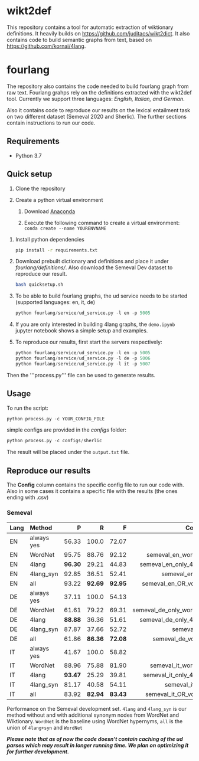 
# wikt2def

This repository contains a tool for automatic extraction of wiktionary definitions. It heavily builds on https://github.com/juditacs/wikt2dict. It also contains code to build semantic graphs from text, based on https://github.com/kornai/4lang.

# fourlang

The repository also contains the code needed to build fourlang graph from raw text. Fourlang grahps rely on the definitions extracted with the wikt2def tool. Currently we support three languages: *English, Italian, and German*.

Also it contains code to reproduce our results on the lexical entailment task on two different dataset (Semeval 2020 and Sherlic). The further sections contain instructions to run our code.

## Requirements

- Python 3.7

## Quick setup

1. Clone the repository
1. Create a python virtual environment

   1. Download [Anaconda](https://conda.io/miniconda.html)
   
   1. Execute the following command to create a virtual environment: `conda create --name YOURENVNAME`

1) Install python dependencies

   ```bash
   pip install -r requirements.txt
   ```
   
2) Download prebuilt dictionary and definitions and place it under *fourlang/definitions/*. Also download the Semeval Dev dataset to reproduce our result.
   ```bash
   bash quicksetup.sh
   ```
3) To be able to build fourlang graphs, the ud service needs to be started (supported languages: en, it, de)
   ```python
   python fourlang/service/ud_service.py -l en -p 5005
   ```
4) If you are only interested in building 4lang graphs, the ```demo.ipynb``` jupyter notebook shows a simple setup and examples.

5) To reproduce our results, first start the servers respectively:
   ```python
   python fourlang/service/ud_service.py -l en -p 5005
   python fourlang/service/ud_service.py -l de -p 5006
   python fourlang/service/ud_service.py -l it -p 5007
   ```
  Then the '''process.py''' file can be used to generate results.


## Usage 

 To run the script:
 ```python
 python process.py -c YOUR_CONFIG_FILE
 ```

 simple configs are provided in the _configs_ folder:

 ```python
 python process.py -c configs/sherlic
 ```

 The result will be placed under the ```output.txt``` file.
 
 
 ## Reproduce our results
 The **Config** column contains the specific config file to run our code with. Also in some cases it contains a specific file with the results (the ones ending with .csv)
 
 ### Semeval
 <div id="table:semeval_results">

| <span>**Lang**</span> | <span>**Method** </span> |     <span>**P**</span> |     <span>**R**</span> |     <span>**F**</span> | Config  |
| :-------------------- | :----------------------- | ---------------------: | ---------------------: | ---------------------: | -: |
|         EN              | always yes               |                  56.33 |                  100.0 |                  72.07 |  |
|         EN              | WordNet                  |                  95.75 |                  88.76 |                  92.12 |semeval_en_wordnet  |
|         EN              | 4lang                    | <span>**96.30**</span> |                  29.21 |                  44.83 | semeval_en_only_4lang |
|         EN              | 4lang\_syn               |                  92.85 |                  36.51 |                  52.41 | semeval_en_OR |
|         EN              | all                      |                  93.22 | <span>**92.69**</span> | <span>**92.95**</span> |semeval_en_OR_voting  |
|         DE              | always yes               |                  37.11 |                  100.0 |                  54.13 |  |
|         DE              | WordNet                  |                  61.61 |                  79.22 |                  69.31 | semeval_de_only_wordnet |
|         DE              | 4lang                    | <span>**88.88**</span> |                  36.36 |                  51.61 | semeval_de_only_4lang |
|         DE              | 4lang\_syn               |                  87.87 |                  37.66 |                  52.72 | semeval_de |
|         DE              | all                      |                  61.86 | <span>**86.36**</span> | <span>**72.08**</span> | semeval_de_voting |
|         IT              | always yes               |                  41.67 |                  100.0 |                  58.82 |  |
|         IT              | WordNet                  |                  88.96 |                  75.88 |                  81.90 | semeval_it_wordnet |
|         IT              | 4lang                    | <span>**93.47**</span> |                  25.29 |                  39.81 |semeval_it_only_4lang  |
|         IT              | 4lang\_syn               |                  81.17 |                  40.58 |                  54.11 | semeval_it_OR |
|         IT              | all                      |                  83.92 | <span>**82.94**</span> | <span>**83.43**</span> | semeval_it_OR_voting |

Performance on the Semeval development set. `4lang` and `4lang_syn` is
our method without and with additional synonym nodes from WordNet and
Wiktionary. `WordNet` is the baseline using WordNet hypernyms, `all` is
the union of `4lang+syn` and `WordNet`

</div>


***Please note that as of now the code doesn't contain caching of the ud parses which may result in longer running time. We plan on optimizing it for further development.***
